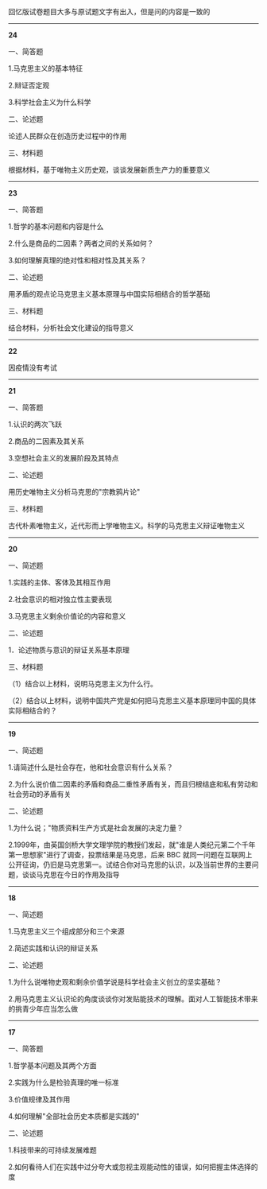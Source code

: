 回忆版试卷题目大多与原试题文字有出入，但是问的内容是一致的

---

**24**

一、简答题

1.马克思主义的基本特征

2.辩证否定观

3.科学社会主义为什么科学


二、论述题

论述人民群众在创造历史过程中的作用


三、材料题

根据材料，基于唯物主义历史观，谈谈发展新质生产力的重要意义

---

**23**

一、简答题

1.哲学的基本问题和内容是什么

2.什么是商品的二因素？两者之间的关系如何？

3.如何理解真理的绝对性和相对性及其关系？


二、论述题

用矛盾的观点论马克思主义基本原理与中国实际相结合的哲学基础


三、材料题

结合材料，分析社会文化建设的指导意义

---

**22**

因疫情没有考试

---

**21**

一、简答题

1.认识的两次飞跃

2.商品的二因素及其关系

3.空想社会主义的发展阶段及其特点


二、论述题

用历史唯物主义分析马克思的"宗教鸦片论"


三、材料题

古代朴素唯物主义，近代形而上学唯物主义。科学的马克思主义辩证唯物主义

---

**20**

一、简述题

1.实践的主体、客体及其相互作用

2.社会意识的相对独立性主要表现

3.马克思主义剩余价值论的内容和意义


二、论述题

1．论述物质与意识的辩证关系基本原理


三、材料题

（1）结合以上材料，说明马克思主义为什么行。

（2）结合以上材料，说明中国共产党是如何把马克思主义基本原理同中国的具体实际相结合的？

---

**19**

一、简述题

1.请简述什么是社会存在，他和社会意识有什么关系？

2.为什么说价值二因素的矛盾和商品二重性矛盾有关，而且归根结底和私有劳动和社会劳动的矛盾有关

二、论述题

1.为什么说；"物质资料生产方式是社会发展的决定力量？

2.1999年，由英国剑桥大学文理学院的教授们发起，就"谁是人类纪元第二个千年第一思想家"进行了调查，投票结果是马克思，后来 BBC 就同一问题在互联网上公开征询，仍旧是马克思第一。试结合你对马克思的认识，以及当前世界的主要问题，谈谈马克思在今日的作用及指导

---

**18**

一、简述题

1.马克思主义三个组成部分和三个来源

2.简述实践和认识的辩证关系


二、论述题

1.为什么说唯物史观和剩余价值学说是科学社会主义创立的坚实基础？

2.用马克思主义认识论的角度谈谈你对发贴能技术的理解。面对人工智能技术带来的挑青少年应当怎么做

---

**17**

一、简答题

1.哲学基本问题及其两个方面

2.实践为什么是检验真理的唯一标准

3.价值规律及其作用

4.如何理解"全部社会历史本质都是实践的"


二、论述题

1.科技带来的可持续发展难题

2.如何看待人们在实践中过分夸大或忽视主观能动性的错误，如何把握主体选择的度
